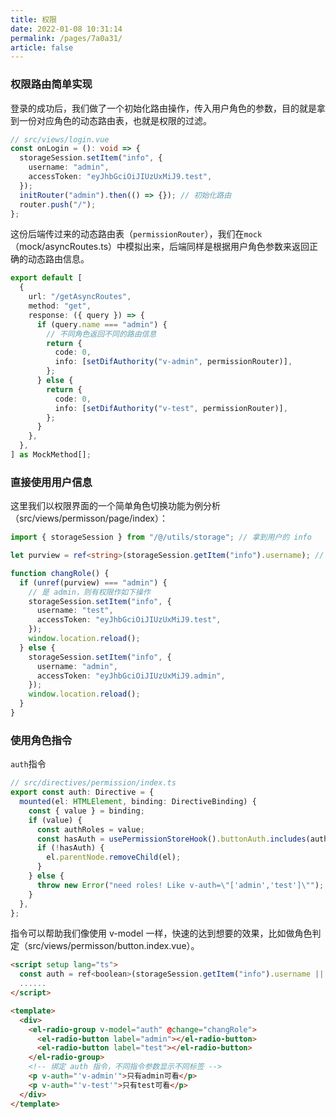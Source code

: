 ```yaml
---
title: 权限
date: 2022-01-08 10:31:14
permalink: /pages/7a0a31/
article: false
---
```


### 权限路由简单实现

登录的成功后，我们做了一个初始化路由操作，传入用户角色的参数，目的就是拿到一份对应角色的动态路由表，也就是权限的过滤。

```typescript
// src/views/login.vue
const onLogin = (): void => {
  storageSession.setItem("info", {
    username: "admin",
    accessToken: "eyJhbGciOiJIUzUxMiJ9.test",
  });
  initRouter("admin").then(() => {}); // 初始化路由
  router.push("/");
};
```

这份后端传过来的动态路由表（`permissionRouter`），我们在`mock`（mock/asyncRoutes.ts）中模拟出来，后端同样是根据用户角色参数来返回正确的动态路由信息。

```typescript
export default [
  {
    url: "/getAsyncRoutes",
    method: "get",
    response: ({ query }) => {
      if (query.name === "admin") {
        // 不同角色返回不同的路由信息
        return {
          code: 0,
          info: [setDifAuthority("v-admin", permissionRouter)],
        };
      } else {
        return {
          code: 0,
          info: [setDifAuthority("v-test", permissionRouter)],
        };
      }
    },
  },
] as MockMethod[];
```

### 直接使用用户信息

这里我们以权限界面的一个简单角色切换功能为例分析（src/views/permisson/page/index）：

```typescript
import { storageSession } from "/@/utils/storage"; // 拿到用户的 info

let purview = ref<string>(storageSession.getItem("info").username); // 获取用户角色（username）

function changRole() {
  if (unref(purview) === "admin") {
    // 是 admin，则有权限作如下操作
    storageSession.setItem("info", {
      username: "test",
      accessToken: "eyJhbGciOiJIUzUxMiJ9.test",
    });
    window.location.reload();
  } else {
    storageSession.setItem("info", {
      username: "admin",
      accessToken: "eyJhbGciOiJIUzUxMiJ9.admin",
    });
    window.location.reload();
  }
}
```

### 使用角色指令

`auth`指令

```typescript
// src/directives/permission/index.ts
export const auth: Directive = {
  mounted(el: HTMLElement, binding: DirectiveBinding) {
    const { value } = binding;
    if (value) {
      const authRoles = value;
      const hasAuth = usePermissionStoreHook().buttonAuth.includes(authRoles);
      if (!hasAuth) {
        el.parentNode.removeChild(el);
      }
    } else {
      throw new Error("need roles! Like v-auth=\"['admin','test']\"");
    }
  },
};
```

指令可以帮助我们像使用 v-model 一样，快速的达到想要的效果，比如做角色判定（src/views/permisson/button.index.vue）。

```html
<script setup lang="ts">
  const auth = ref<boolean>(storageSession.getItem("info").username || "admin"); // 拿到用户角色
  ......
</script>

<template>
  <div>
    <el-radio-group v-model="auth" @change="changRole">
      <el-radio-button label="admin"></el-radio-button>
      <el-radio-button label="test"></el-radio-button>
    </el-radio-group>
    <!-- 绑定 auth 指令，不同指令参数显示不同标签 -->
    <p v-auth="'v-admin'">只有admin可看</p>
    <p v-auth="'v-test'">只有test可看</p>
  </div>
</template>
```
